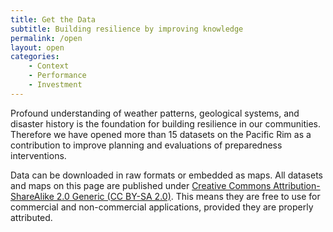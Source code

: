 ```yaml
---
title: Get the Data
subtitle: Building resilience by improving knowledge
permalink: /open
layout: open
categories:
    - Context
    - Performance
    - Investment
---
```


Profound understanding of weather patterns, geological systems, and disaster history is the foundation for building resilience in our communities. Therefore we have opened more than 15 datasets on the Pacific Rim as a contribution to improve planning and evaluations of preparedness interventions.

Data can be downloaded in raw formats or embedded as maps. All datasets and maps on this page are published under [Creative Commons Attribution-ShareAlike 2.0 Generic (CC BY-SA 2.0)](http://creativecommons.org/licenses/by-sa/2.0/). This means they are free to use for commercial and non-commercial applications, provided they are properly attributed.